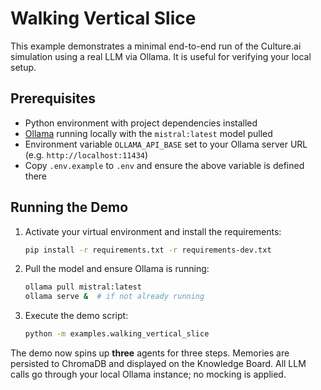# Walking Vertical Slice

This example demonstrates a minimal end-to-end run of the Culture.ai simulation using a real LLM via Ollama. It is useful for verifying your local setup.

## Prerequisites
- Python environment with project dependencies installed
- [Ollama](https://ollama.ai/) running locally with the `mistral:latest` model pulled
- Environment variable `OLLAMA_API_BASE` set to your Ollama server URL (e.g. `http://localhost:11434`)
 - Copy `.env.example` to `.env` and ensure the above variable is defined there

## Running the Demo
1. Activate your virtual environment and install the requirements:
   ```bash
   pip install -r requirements.txt -r requirements-dev.txt
   ```
2. Pull the model and ensure Ollama is running:
   ```bash
   ollama pull mistral:latest
   ollama serve &  # if not already running
   ```
3. Execute the demo script:
   ```bash
   python -m examples.walking_vertical_slice
   ```

The demo now spins up **three** agents for three steps. Memories are persisted to ChromaDB and displayed on the Knowledge Board. All LLM calls go through your local Ollama instance; no mocking is applied.
